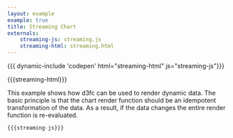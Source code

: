 ```yaml
---
layout: example
example: true
title: Streaming Chart
externals:
    streaming-js: streaming.js
    streaming-html: streaming.html
---
```


{{{ dynamic-include 'codepen' html="streaming-html" js="streaming-js"}}}

{{{streaming-html}}}

<script>
{{{streaming-js}}}
</script>

This example shows how d3fc can be used to render dynamic data. The basic principle is that the chart render function
should be an idempotent transformation of the data. As a result, if the data changes the entire render function is
re-evaluated.

```js
{{{streaming-js}}}
```
